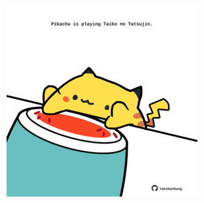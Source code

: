 <!-- built at 27/09/2025, 06:00:32 UTC -->
<p align="center">
  <img width="500" height="500" src="./ReadmeImage.svg">
</p>
